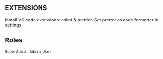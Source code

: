 ## EXTENSIONS

Install VS code extensions: eslint & prettier. Set pretter as code formatter in settings.

## Roles

`SuperAdmin Admin User`
